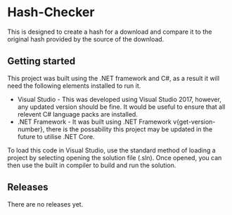 # Hash-Checker
This is designed to create a hash for a download and compare it to the original hash provided by the source of the download.

## Getting started

This project was built using the .NET framework and C#, as a result it will need the following elements installed to run it.

* Visual Studio - This was developed using Visual Studio 2017, however, any updated version should be fine. It would be useful to ensure that all relevent C# language packs are installed.
* .NET Framework - It was built using .NET Framework v{get-version-number}, there is the possability this project may be updated in the future to utilise .NET Core. 

To load this code in Visual Studio, use the standard method of loading a project by selecting opening the solution file (.sln). Once opened, you can then use the built in compiler to build and run the solution. 

## Releases

There are no releases yet.
